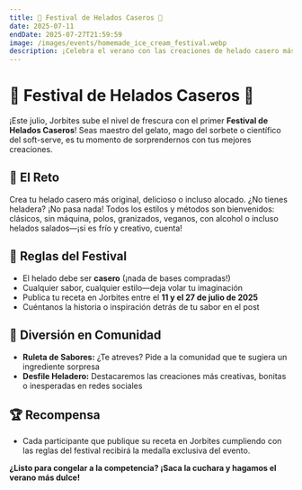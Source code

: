 ```yaml
---
title: 🍦 Festival de Helados Caseros 🍦
date: 2025-07-11
endDate: 2025-07-27T21:59:59
image: /images/events/homemade_ice_cream_festival.webp
description: ¡Celebra el verano con las creaciones de helado casero más frescas y originales!
---
```


# 🍦 Festival de Helados Caseros 🍦

¡Este julio, Jorbites sube el nivel de frescura con el primer **Festival de Helados Caseros**! Seas maestro del gelato, mago del sorbete o científico del soft-serve, es tu momento de sorprendernos con tus mejores creaciones.

## 🧊 El Reto

Crea tu helado casero más original, delicioso o incluso alocado. ¿No tienes heladera? ¡No pasa nada! Todos los estilos y métodos son bienvenidos: clásicos, sin máquina, polos, granizados, veganos, con alcohol o incluso helados salados—¡si es frío y creativo, cuenta!

## 🎨 Reglas del Festival

- El helado debe ser **casero** (¡nada de bases compradas!)
- Cualquier sabor, cualquier estilo—deja volar tu imaginación
- Publica tu receta en Jorbites entre el **11 y el 27 de julio de 2025**
- Cuéntanos la historia o inspiración detrás de tu sabor en el post

## 🍧 Diversión en Comunidad

- **Ruleta de Sabores:** ¿Te atreves? Pide a la comunidad que te sugiera un ingrediente sorpresa
- **Desfile Heladero:** Destacaremos las creaciones más creativas, bonitas o inesperadas en redes sociales

## 🏆 Recompensa

- Cada participante que publique su receta en Jorbites cumpliendo con las reglas del festival recibirá la medalla exclusiva del evento.

**¿Listo para congelar a la competencia? ¡Saca la cuchara y hagamos el verano más dulce!**
